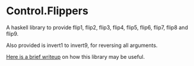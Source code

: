 # Control.Flippers

A haskell library to provide flip1, flip2, flip3, flip4, flip5, flip6, flip7, flip8 and
flip9.

Also provided is invert1 to invert9, for reversing all arguments.

[Here is a brief writeup](http://ponies.io/posts/2013-01-14-flippers.html) on how this library may be useful.
